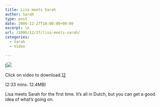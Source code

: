 ```yaml
---
title: Lisa meets Sarah
author: Sarah
type: post
date: 2006-12-27T18:00:00+00:00
excerpt: \n
url: /2006/12/27/lisa-meets-sarah/
categories:
  - Sarah
  - Video

---
```

[![][1]

Click on video to download.][2]

(2:33 mins. 12.4MB)

Lisa meets Sarah for the first time. It&#8217;s all in Dutch, but you can get a good idea of what&#8217;s going on.

 [1]: /images/Lisa-and-Sarah-mov.jpg
 [2]: http://sarah-blevins.com/video/sarah-smiling.mov
